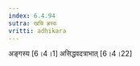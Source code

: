 ```yaml
---
index: 6.4.94
sutra: खचि ह्रस्वः
vritti: adhikara
---
```


 अङ्गस्य [6।4।1]  असिद्धवदत्राभात् [6।4।22] 